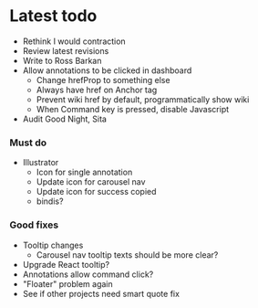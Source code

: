 # Latest todo
* Rethink I would contraction
* Review latest revisions
* Write to Ross Barkan
* Allow annotations to be clicked in dashboard
    * Change hrefProp to something else
    * Always have href on Anchor tag
    * Prevent wiki href by default, programmatically show wiki
    * When Command key is pressed, disable Javascript
* Audit Good Night, Sita

### Must do
* Illustrator
    * Icon for single annotation
    * Update icon for carousel nav
    * Update icon for success copied
    * bindis?

### Good fixes
* Tooltip changes
    * Carousel nav tooltip texts should be more clear?
* Upgrade React tooltip?
* Annotations allow command click?
* "Floater" problem again
* See if other projects need smart quote fix